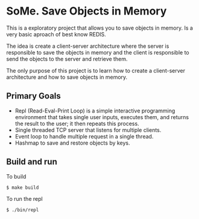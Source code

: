 # SoMe. Save Objects in Memory

This is a exploratory project that allows you to save objects in memory. Is a very basic aproach of best know REDIS.

The idea is create a client-server architecture where the server is responsible to save the objects in memory and the client is responsible to send the objects to the server and retrieve them.

The only purpose of this project is to learn how to create a client-server architecture and how to save objects in memory.

## Primary Goals

- Repl (Read-Eval-Print Loop) is a simple interactive programming environment that takes single user inputs, executes them, and returns the result to the user; it then repeats this process.
- Single threaded TCP server that listens for multiple clients.
- Event loop to handle multiple request in a single thread.
- Hashmap to save and restore objects by keys.

## Build and run

To build
```bash
$ make build
```

To run the repl
```bash
$ ./bin/repl
```

